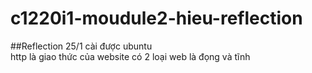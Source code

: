 # c1220i1-moudule2-hieu-reflection
##Reflection 25/1
cài được ubuntu<br>
http là giao thức của website
có 2 loại web là đọng và tĩnh
